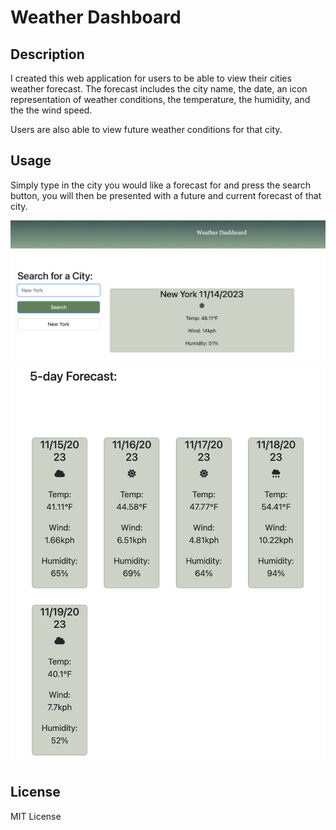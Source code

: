 # Weather Dashboard


## Description

I created this web application for users to be able to view their cities weather forecast. The forecast includes the city name, the date, an icon representation of weather conditions, the temperature, the humidity, and the the wind speed.

Users are also able to view future weather conditions for that city.

## Usage
Simply type in the city you would like a forecast for and press the search button, you will then be presented with a future and current forecast of that city.

![Dashboard](images/wdashboard1.png)
![results](images/wdashboard2.png)

## License

MIT License